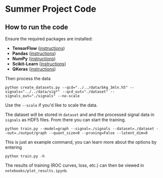 # Summer Project Code


## How to run the code

Ensure the required packages are installed:

* **TensorFlow** ([instructions](https://www.tensorflow.org/install/))
* **Pandas** ([instructions](http://pandas.pydata.org/pandas-docs/stable/install.html))
* **NumPy** ([instructions](https://docs.scipy.org/doc/numpy/user/install.html))
* **Scikit-Learn** ([instructions](https://scikit-learn.org/stable/install.html))
* **QKeras** ([instructions](https://github.com/google/qkerasl))

Then process the data

```
python create_datasets.py --qcd="../../data/bkg_3mln.h5" --signals="../../data/sig*" --qcd_out="./dataset" --signals_out="./signals" --no-scale
```

Use the `--scale` if you'd like to scale the data.

The dataset will be stored in `dataset` and and the processed signal data in `signals` as HDF5 files. From there you can start the training.

```
python train.py --model=graph --signal=./signals --dataset=./dataset --out=./output/graph --quant_size=0 --pruning=False --latent_dim=8
```

This is just an example command, you can learn more about the options by entering

```
python train.py -h
```

The results of training (ROC curves, loss, etc.) can then be viewed in `notebooks/plot_results.ipynb`.
